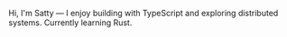 Hi, I'm Satty — I enjoy building with TypeScript and exploring distributed systems. Currently learning Rust.
